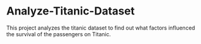 # Analyze-Titanic-Dataset
This project analyzes the titanic dataset to find out what factors influenced the survival of the passengers on Titanic.
